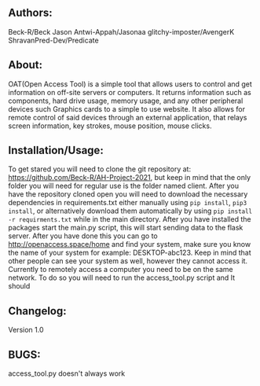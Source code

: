 ﻿## Authors:
Beck-R/Beck
Jason Antwi-Appah/Jasonaa
glitchy-imposter/AvengerK
ShravanPred-Dev/Predicate


## About:
OAT(Open Access Tool) is a simple tool that allows users to control and get information on off-site servers or computers. It returns information such as components, hard drive usage, memory usage, and any other peripheral devices such Graphics cards to a simple to use website. It also allows for remote control of said devices through an external application, that relays screen information, key strokes, mouse position, mouse clicks.

## Installation/Usage:
To get stared you will need to clone the git repository at: https://github.com/Beck-R/AH-Project-2021, but keep in mind that the only folder you will need for regular use is the folder named client. After you have the repository cloned open you will need to download the necessary dependencies in requirements.txt either manually using `pip install`, `pip3 install`, or alternatively download them automatically by using `pip install -r requirments.txt` while in the main directory. After you have installed the packages start the main.py script, this will start sending data to the flask server. After you have done this you can go to http://openaccess.space/home and find your system, make sure you know the name of your system for example: DESKTOP-abc123. Keep in mind that other people can see your system as well, however they cannot access it. Currently to remotely access a computer you need to be on the same network. To do so you will need to run the access_tool.py script and It should

## Changelog:
Version 1.0

## BUGS:
access_tool.py doesn't always work
